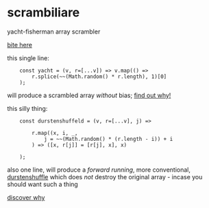 # scrambiliare
yacht-fisherman array scrambler

[bite here](https://queviva.github.io/scramble/)

this single line:

```
    const yacht = (v, r=[...v]) => v.map(() =>
        r.splice(~~(Math.random() * r.length), 1)[0]
    );
```

will produce a scrambled array _without_ bias;
[find out why!](https://queviva.github.io/scramble/)

this silly thing:
```
    const durstenshuffeld = (v, r=[...v], j) =>
        
        r.map((x, i, _,
            j = ~~(Math.random() * (r.length - i)) + i
        ) => ([x, r[j]] = [r[j], x], x)
        
    );
```
also one line, will produce a _forward running_,
more conventional,  [durstenshuffle](https://queviva.github.io/scramble/)
which does _not_ destroy the original array - incase you
should want such a thing

[discover why](https://queviva.github.io/scramble/)



